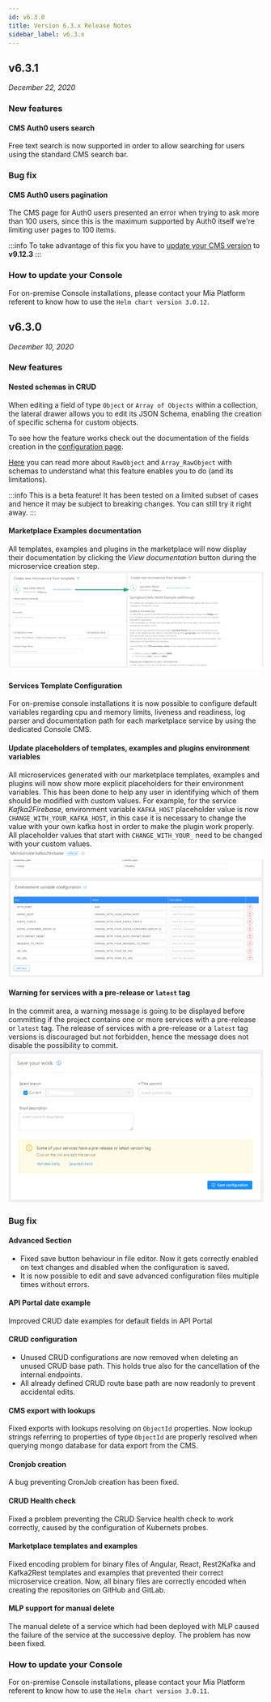 ```yaml
---
id: v6.3.0
title: Version 6.3.x Release Notes
sidebar_label: v6.3.x
---
```


## v6.3.1

_December 22, 2020_

### New features

#### CMS Auth0 users search

Free text search is now supported in order to allow searching for users using the standard CMS search bar.

### Bug fix

#### CMS Auth0 users pagination

The CMS page for Auth0 users presented an error when trying to ask more than 100 users, since this is the maximum supported by Auth0 itself we're limiting user pages to 100 items.

:::info
To take advantage of this fix you have to [update your CMS version](../business_suite/update_cms) to **v9.12.3**
:::

### How to update your Console

For on-premise Console installations, please contact your Mia Platform referent to know how to use the `Helm chart version 3.0.12`.

## v6.3.0

_December 10, 2020_

### New features

#### Nested schemas in CRUD

When editing a field of type `Object` or `Array of Objects` within a collection, the lateral drawer allows you to edit its JSON Schema, enabling the creation of specific schema for custom objects.

To see how the feature works check out the documentation of the fields creation in the [configuration page](../development_suite/api-console/api-design/crud_advanced#how-to-create-the-fields-of-your-crud-by-importing-a-json).  

[Here](../runtime_suite/crud-service/overview_and_usage#rawobject-and-array_rawobject-with-schemas) you can read more about `RawObject` and `Array_RawObject` with schemas to understand what this feature enables you to do (and its limitations).

:::info
This is a beta feature! It has been tested on a limited subset of cases and hence it may be subject to breaking changes. You can still try it right away.
:::

#### Marketplace Examples documentation

All templates, examples and plugins in the marketplace will now display their documentation by clicking the _View documentation_ button during the microservice creation step.
![](img/marketplace_documentation.png)

#### Services Template Configuration

For on-premise console installations it is now possible to configure default variables regarding cpu and memory limits, liveness and readiness, log parser and documentation path for each marketplace service by using the dedicated Console CMS.

#### Update placeholders of templates, examples and plugins environment variables

All microservices generated with our marketplace templates, examples and plugins will now show more explicit placeholders for their environment variables. This has been done to help any user in identifying which of them should be modified with custom values. For example, for the service _Kafka2Firebase_, environment variable `KAFKA_HOST` placeholder value is now `CHANGE_WITH_YOUR_KAFKA_HOST`, in this case it is necessary to change the value with your own kafka host in order to make the plugin work properly. All placeholder values that start with `CHANGE_WITH_YOUR_` need to be changed with your custom values.  
![](img/environment_variables_placeholders.png)

#### Warning for services with a pre-release or `latest` tag

In the commit area, a warning message is going to be displayed before committing if the project contains one or more services with a pre-release or `latest` tag. The release of services with a pre-release or a `latest` tag versions is discouraged but not forbidden, hence the message does not disable the possibility to commit.
![](img/warning_tg_commit.PNG)

### Bug fix

#### Advanced Section

* Fixed save button behaviour in file editor. Now it gets correctly enabled on text changes and disabled when the configuration is saved.
* It is now possible to edit and save advanced configuration files multiple times without errors.

#### API Portal date example

Improved CRUD date examples for default fields in API Portal

#### CRUD configuration

* Unused CRUD configurations are now removed when deleting an unused CRUD base path. This holds true also for the cancellation of the internal endpoints.
* All already defined CRUD route base path are now readonly to prevent accidental edits.

#### CMS export with lookups

Fixed exports with lookups resolving on `ObjectId` properties. Now lookup strings referring to properties of type `ObjectId` are properly resolved when querying mongo database for data export from the CMS.

#### Cronjob creation

A bug preventing CronJob creation has been fixed.

#### CRUD Health check

Fixed a problem preventing the CRUD Service health check to work correctly, caused by the configuration of Kubernets probes.

#### Marketplace templates and examples

Fixed encoding problem for binary files of Angular, React, Rest2Kafka and Kafka2Rest templates and examples that prevented their correct microservice creation. Now, all binary files are correctly encoded when creating the repositories on GitHub and GitLab.

#### MLP support for manual delete

The manual delete of a service which had been deployed with MLP caused the failure of the service at the successive deploy. The problem has now been fixed.

### How to update your Console

For on-premise Console installations, please contact your Mia Platform referent to know how to use the `Helm chart version 3.0.11`.
